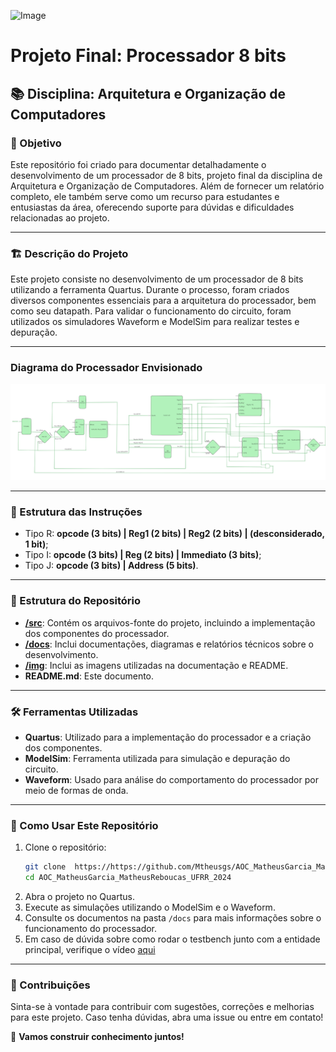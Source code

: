 ![Image](https://github.com/user-attachments/assets/8004c028-5c42-4a70-b100-4b7b6045c4a5)

# Projeto Final: Processador 8 bits

## 📚 Disciplina: Arquitetura e Organização de Computadores

### 🎯 Objetivo

Este repositório foi criado para documentar detalhadamente o desenvolvimento de um processador de 8 bits, projeto final da disciplina de Arquitetura e Organização de Computadores. Além de fornecer um relatório completo, ele também serve como um recurso para estudantes e entusiastas da área, oferecendo suporte para dúvidas e dificuldades relacionadas ao projeto.

---

### 🏗️ Descrição do Projeto

Este projeto consiste no desenvolvimento de um processador de 8 bits utilizando a ferramenta Quartus. Durante o processo, foram criados diversos componentes essenciais para a arquitetura do processador, bem como seu datapath. Para validar o funcionamento do circuito, foram utilizados os simuladores Waveform e ModelSim para realizar testes e depuração.

---

### Diagrama do Processador Envisionado

![Diagrama MIPS 8 Bits com 4 Registradores](/img/diagrama_do_processador.png)

---

### 📌 Estrutura das Instruções

- Tipo R: **opcode (3 bits) | Reg1 (2 bits) | Reg2 (2 bits) | (desconsiderado, 1 bit)**;
- Tipo I: **opcode (3 bits) | Reg (2 bits) | Immediato (3 bits)**;
- Tipo J: **opcode (3 bits) | Address (5 bits)**.

---

### 📂 Estrutura do Repositório

- **[/src](./src)**: Contém os arquivos-fonte do projeto, incluindo a implementação dos componentes do processador.
- **[/docs](./docs)**: Inclui documentações, diagramas e relatórios técnicos sobre o desenvolvimento.
- **[/img](./img/)**: Inclui as imagens utilizadas na documentação e README.
- **README.md**: Este documento.

---

### 🛠️ Ferramentas Utilizadas

- **Quartus**: Utilizado para a implementação do processador e a criação dos componentes.
- **ModelSim**: Ferramenta utilizada para simulação e depuração do circuito.
- **Waveform**: Usado para análise do comportamento do processador por meio de formas de onda.

---

### 📖 Como Usar Este Repositório

1. Clone o repositório:
   ```bash
   git clone  https://https://github.com/Mtheusgs/AOC_MatheusGarcia_MatheusReboucas_UFRR_2024.git
   cd AOC_MatheusGarcia_MatheusReboucas_UFRR_2024
   ```
2. Abra o projeto no Quartus.
3. Execute as simulações utilizando o ModelSim e o Waveform.
4. Consulte os documentos na pasta `/docs` para mais informações sobre o funcionamento do processador.
5. Em caso de dúvida sobre como rodar o testbench junto com a entidade principal, verifique o vídeo [aqui](https://www.youtube.com/watch?v=NbuOL0FVw80&list=PLYE3wKnWQbHDdnb3FsDkNx2tj8xoQAPtN&index=24)

---

### 📢 Contribuições

Sinta-se à vontade para contribuir com sugestões, correções e melhorias para este projeto. Caso tenha dúvidas, abra uma issue ou entre em contato!

🚀 **Vamos construir conhecimento juntos!**
